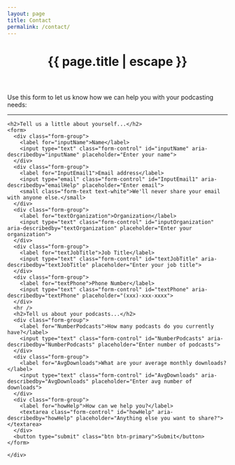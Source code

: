 ```yaml
---
layout: page
title: Contact
permalink: /contact/
---
```

<div class="bg-ltblue px-4 py-5 text-white border-top" id="icon-grid">
  <div class="container col-xxl-8">

  <header class="post-header">
    <h1 class="post-title">{{ page.title | escape }}</h1>
  </header>

  <div class="post-content">
    <p>Use this form to let us know how we can help you with your podcasting needs:</p>
    <hr />

    <h2>Tell us a little about yourself...</h2>
    <form>
      <div class="form-group">
        <label for="inputName">Name</label>
        <input type="text" class="form-control" id="inputName" aria-describedby="inputName" placeholder="Enter your name">
      </div>
      <div class="form-group">
        <label for="InputEmail1">Email address</label>
        <input type="email" class="form-control" id="InputEmail1" aria-describedby="emailHelp" placeholder="Enter email">
        <small class="form-text text-white">We'll never share your email with anyone else.</small>
      </div>
      <div class="form-group">
        <label for="textOrganization">Organization</label>
        <input type="text" class="form-control" id="inputOrganization" aria-describedby="textOrganization" placeholder="Enter your organization">
      </div>
      <div class="form-group">
        <label for="textJobTitle">Job Title</label>
        <input type="text" class="form-control" id="textJobTitle" aria-describedby="textJobTitle" placeholder="Enter your job title">
      </div>
      <div class="form-group">
        <label for="textPhone">Phone Number</label>
        <input type="text" class="form-control" id="textPhone" aria-describedby="textPhone" placeholder="(xxx)-xxx-xxxx">
      </div>
      <hr />
      <h2>Tell us about your podcasts...</h2>
      <div class="form-group">
        <label for="NumberPodcasts">How many podcasts do you currently have?</label>
        <input type="text" class="form-control" id="NumberPodcasts" aria-describedby="NumberPodcasts" placeholder="Enter number of podcasts">
      </div>
      <div class="form-group">
        <label for="AvgDownloads">What are your average monthly downloads?</label>
        <input type="text" class="form-control" id="AvgDownloads" aria-describedby="AvgDownloads" placeholder="Enter avg number of downloads">
      </div>
      <div class="form-group">
        <label for="howHelp">How can we help you?</label>
        <textarea class="form-control" id="howHelp" aria-describedby="howHelp" placeholder="Anything else you want to share?"></textarea>
      </div>
      <button type="submit" class="btn btn-primary">Submit</button>
    </form>

    </div>
  </div>
</div>
